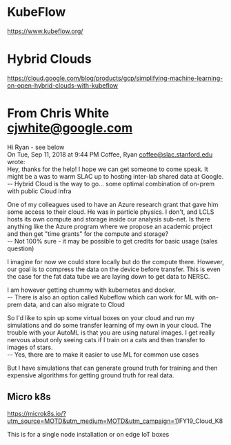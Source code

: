 # KubeFlow  
https://www.kubeflow.org/  

# Hybrid Clouds  
https://cloud.google.com/blog/products/gcp/simplifying-machine-learning-on-open-hybrid-clouds-with-kubeflow  

# From Chris White <cjwhite@google.com>  
Hi Ryan - see below  
On Tue, Sep 11, 2018 at 9:44 PM Coffee, Ryan <coffee@slac.stanford.edu> wrote:  
Hey, thanks for the help!  I hope we can get someone to come speak.  It might be a was to warm SLAC up to hosting inter-lab shared data at Google.  
-- Hybrid Cloud is the way to go... some optimal combination of on-prem with public Cloud infra  
 

One of my colleagues used to have an Azure research grant that gave him some access to their cloud.  He was in particle physics.  I don't, and LCLS hosts its own compute and storage inside our analysis sub-net.  Is there anything like the Azure program where we propose an academic project and then get "time grants" for the compute and storage?  
-- Not 100% sure - it may be possible to get credits for basic usage (sales question)  
 

I imagine for now we could store locally but do the compute there.  However, our goal is to compress the data on the device before transfer.  This is even the case for the fat data tube we are laying down to get data to NERSC.   

I am however getting chummy with kubernetes and docker.  
-- There is also an option called Kubeflow which can work for ML with on-prem data, and can also migrate to Cloud   

 
So I'd like to spin up some virtual boxes on your cloud and run my simulations and do some transfer learning of my own in your cloud. The trouble with your AutoML is that you are using natural images.  I get really nervous about only seeing cats if I train on a cats and then transfer to images of stars.   
-- Yes, there are to make it easier to use ML for common use cases  
 
But I have simulations that can generate ground truth for training and then expensive algorithms for getting ground truth for real data.    


## Micro k8s  
https://microk8s.io/?utm_source=MOTD&utm_medium=MOTD&utm_campaign=1)FY19_Cloud_K8
  
This is for a single node installation or on edge IoT boxes  
